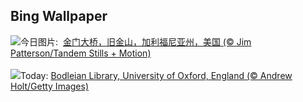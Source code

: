 ## Bing Wallpaper
![](https://www.bing.com/th?id=OHR.GoldenGateLight_ZH-CN3874822904_UHD.jpg&w=1000)今日图片: &nbsp;[金门大桥，旧金山，加利福尼亚州，美国 (© Jim Patterson/Tandem Stills + Motion)](https://www.bing.com/th?id=OHR.GoldenGateLight_ZH-CN3874822904_UHD.jpg)
<br><br/>
![](https://www.bing.com/th?id=OHR.BodleianCeiling_EN-US7552379941_UHD.jpg&w=1000)Today: [Bodleian Library, University of Oxford, England (© Andrew Holt/Getty Images)](https://www.bing.com/th?id=OHR.BodleianCeiling_EN-US7552379941_UHD.jpg)
<br><br/>
